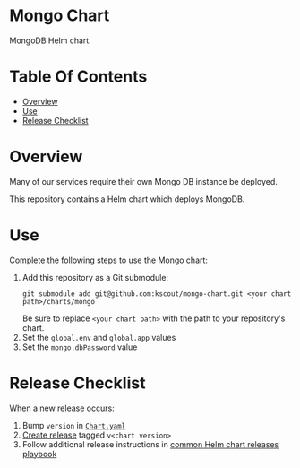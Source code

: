 # Mongo Chart
MongoDB Helm chart.

# Table Of Contents
- [Overview](#overview)
- [Use](#use)
- [Release Checklist](#release-checklist)

# Overview
Many of our services require their own Mongo DB instance be deployed.  

This repository contains a Helm chart which deploys MongoDB.

# Use
Complete the following steps to use the Mongo chart:

1. Add this repository as a Git submodule:
   ```
   git submodule add git@github.com:kscout/mongo-chart.git <your chart path>/charts/mongo
   ```
   Be sure to replace `<your chart path>` with the path to your
   repository's chart.
2. Set the `global.env` and `global.app` values
3. Set the `mongo.dbPassword` value

# Release Checklist
When a new release occurs:

1. Bump `version` in [`Chart.yaml`](Chart.yaml)
2. [Create release](https://github.com/kscout/http-service-chart/releases/new) 
   tagged `v<chart version>`
3. Follow additional release instructions in [common Helm chart releases playbook](https://github.com/kscout/site-reliability/tree/master/playbooks/releases/common-helm-charts)   
